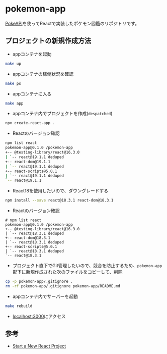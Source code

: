 # pokemon-app
[PokeAPI](https://pokeapi.co/)を使ってReactで実装したポケモン図鑑のリポジトリです。

## プロジェクトの新規作成方法
- appコンテナを起動
```bash
make up
```
- appコンテナの稼働状況を確認
```bash
make ps
```
- appコンテナに入る
```bash
make app
```
- appコンテナ内でプロジェクトを作成(`despatched`)
```bash
npx create-react-app .
```
- Reactのバージョン確認
```bash
npm list react
pokemon-app@0.1.0 /pokemon-app
+-- @testing-library/react@16.3.0
| `-- react@19.1.1 deduped
+-- react-dom@19.1.1
| `-- react@19.1.1 deduped
+-- react-scripts@5.0.1
| `-- react@19.1.1 deduped
`-- react@19.1.1
```
- React18を使用したいので、ダウングレードする
```bash
npm install --save react@18.3.1 react-dom@18.3.1
```
- Reactのバージョン確認
```
# npm list react
pokemon-app@0.1.0 /pokemon-app
+-- @testing-library/react@16.3.0
| `-- react@18.3.1 deduped
+-- react-dom@18.3.1
| `-- react@18.3.1 deduped
+-- react-scripts@5.0.1
| `-- react@18.3.1 deduped
`-- react@18.3.1
```
- プロジェクト直下でGit管理したいので、競合を防止するため、`pokemon-app`配下に新規作成された次のファイルをコピーして、削除
```bash
cp -p pokemon-app/.gitignore .
rm -rf pokemon-app/.gitignore pokemon-app/README.md
```
- appコンテナ内でサーバーを起動
```bash
make rebuild
```
- [localhost:3000](localhost:3000)にアクセス

## 参考
- [Start a New React Project](https://18.react.dev/learn/start-a-new-react-project)
